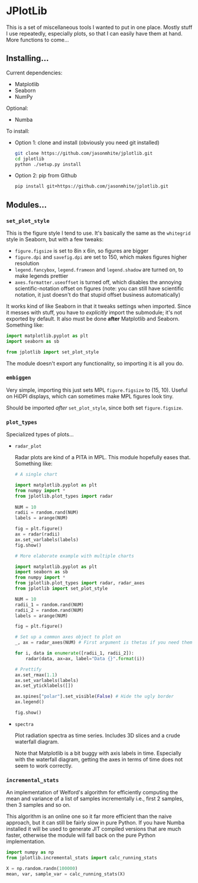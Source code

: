 # JPlotLib

This is a set of miscellaneous tools I wanted to put in one place. Mostly stuff I use repeatedly,
especially plots, so that I can easily have them at hand. More functions to come...

## Installing...

Current dependencies:

  * Matplotlib
  * Seaborn
  * NumPy

Optional:
  
  * Numba

To install:

* Option 1: clone and install (obviously you need git installed)
  
  ```bash
  git clone https://github.com/jasonmhite/jplotlib.git
  cd jplotlib
  python ./setup.py install
  ```

* Option 2: pip from Github

  ```bash
  pip install git+https://github.com/jasonmhite/jplotlib.git
  ``` 
## Modules...

### `set_plot_style`

This is the figure style I tend to use. It's basically the same as the `whitegrid` style in
Seaborn, but with a few tweaks:

* `figure.figsize` is set to 8in x 6in, so figures are bigger
* `figure.dpi` and `savefig.dpi` are set to 150, which makes figures higher resolution
* `legend.fancybox`, `legend.frameon` and `legend.shadow` are turned on, to make
  legends prettier
* `axes.formatter.useoffset` is turned off, which disables the annoying scientific-notation
  offset on figures (note: you can still have scientific notation, it just doesn't do that
  stupid offset business automatically)

It works kind of like Seaborn in that it tweaks settings when imported. Since it messes with
stuff, you have to *explicitly* import the submodule; it's not exported by default. It also
must be done **after** Matplotlib and Seaborn. Something like:

```python
import matplotlib.pyplot as plt
import seaborn as sb

from jplotlib import set_plot_style
```

The module doesn't export any functionality, so importing it is all you do.

### `embiggen`

Very simple, importing this just sets MPL `figure.figsize` to (15, 10). Useful
on HiDPI displays, which can sometimes make MPL figures look tiny.

Should be imported *after* `set_plot_style`, since both set `figure.figsize`.

### `plot_types`

Specialized types of plots...

* `radar_plot`
  
  Radar plots are kind of a PITA in MPL. This module hopefully eases that. Something like:

  ```python
  # A single chart

  import matplotlib.pyplot as plt
  from numpy import *
  from jplotlib.plot_types import radar
 
  NUM = 10
  radii = random.rand(NUM)
  labels = arange(NUM)

  fig = plt.figure()
  ax = radar(radii)
  ax.set_varlabels(labels)
  fig.show()
  ```

  ```python
  # More elaborate example with multiple charts

  import matplotlib.pyplot as plt
  import seaborn as sb
  from numpy import *
  from jplotlib.plot_types import radar, radar_axes
  from jplotlib import set_plot_style

  NUM = 10
  radii_1 = random.rand(NUM)
  radii_2 = random.rand(NUM)
  labels = arange(NUM) 

  fig = plt.figure()

  # Set up a common axes object to plot on
  _, ax = radar_axes(NUM) # First argument is thetas if you need them

  for i, data in enumerate([radii_1, radii_2]):
      radar(data, ax=ax, label="Data {}".format(i))

  # Prettify
  ax.set_rmax(1.1)
  ax.set_varlabels(labels)
  ax.set_yticklabels([])

  ax.spines["polar"].set_visible(False) # Hide the ugly border
  ax.legend()

  fig.show()
  ```

* `spectra`

  Plot radiation spectra as time series. Includes 3D slices and a crude
  waterfall diagram.

  Note that Matplotlib is a bit buggy with axis labels in time. Especially
  with the waterfall diagram, getting the axes in terms of time does not
  seem to work correctly. 

### `incremental_stats`

An implementation of Welford's algorithm for efficiently computing the mean and variance
of a list of samples incrementally i.e., first 2 samples, then 3 samples and 
so on.

This algorithm is an online one so it far more efficient than the naive
approach, but it can still be fairly slow in pure Python. If you have Numba installed
it will be used to generate JIT compiled versions that are much faster, otherwise
the module will fall back on the pure Python implementation. 

```python
import numpy as np
from jplotlib.incremental_stats import calc_running_stats

X = np.random.randn(100000)
mean, var, sample_var = calc_running_stats(X)
```
